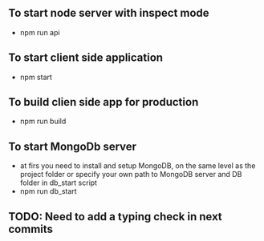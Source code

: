 ## To start node server with inspect mode
- npm run api

## To start client side application
- npm start

## To build clien side app for production 
- npm run build

## To start MongoDb server
- at firs you need to install and setup MongoDB, 
on the same level as the project folder or specify your own path to MongoDB server and DB folder in db_start script
- npm run db_start


## TODO: Need to add a typing check in next commits